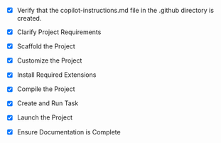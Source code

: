 - [x] Verify that the copilot-instructions.md file in the .github directory is created.

- [x] Clarify Project Requirements

- [x] Scaffold the Project

 - [x] Customize the Project
 
 - [x] Install Required Extensions
 
 - [x] Compile the Project
 
 - [x] Create and Run Task
 
 - [x] Launch the Project
 
 - [x] Ensure Documentation is Complete

